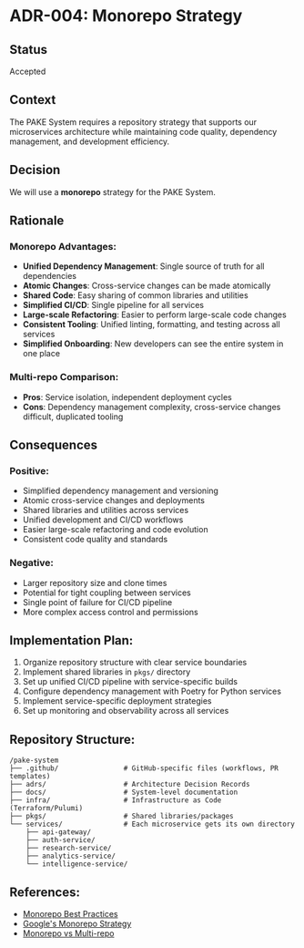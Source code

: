 # ADR-004: Monorepo Strategy

## Status
Accepted

## Context
The PAKE System requires a repository strategy that supports our microservices architecture while maintaining code quality, dependency management, and development efficiency.

## Decision
We will use a **monorepo** strategy for the PAKE System.

## Rationale

### Monorepo Advantages:
- **Unified Dependency Management**: Single source of truth for all dependencies
- **Atomic Changes**: Cross-service changes can be made atomically
- **Shared Code**: Easy sharing of common libraries and utilities
- **Simplified CI/CD**: Single pipeline for all services
- **Large-scale Refactoring**: Easier to perform large-scale code changes
- **Consistent Tooling**: Unified linting, formatting, and testing across all services
- **Simplified Onboarding**: New developers can see the entire system in one place

### Multi-repo Comparison:
- **Pros**: Service isolation, independent deployment cycles
- **Cons**: Dependency management complexity, cross-service changes difficult, duplicated tooling

## Consequences

### Positive:
- Simplified dependency management and versioning
- Atomic cross-service changes and deployments
- Shared libraries and utilities across services
- Unified development and CI/CD workflows
- Easier large-scale refactoring and code evolution
- Consistent code quality and standards

### Negative:
- Larger repository size and clone times
- Potential for tight coupling between services
- Single point of failure for CI/CD pipeline
- More complex access control and permissions

## Implementation Plan:
1. Organize repository structure with clear service boundaries
2. Implement shared libraries in `pkgs/` directory
3. Set up unified CI/CD pipeline with service-specific builds
4. Configure dependency management with Poetry for Python services
5. Implement service-specific deployment strategies
6. Set up monitoring and observability across all services

## Repository Structure:
```
/pake-system
├── .github/                # GitHub-specific files (workflows, PR templates)
├── adrs/                   # Architecture Decision Records
├── docs/                   # System-level documentation
├── infra/                  # Infrastructure as Code (Terraform/Pulumi)
├── pkgs/                   # Shared libraries/packages
└── services/               # Each microservice gets its own directory
    ├── api-gateway/
    ├── auth-service/
    ├── research-service/
    ├── analytics-service/
    └── intelligence-service/
```

## References:
- [Monorepo Best Practices](https://monorepo.tools/)
- [Google's Monorepo Strategy](https://cacm.acm.org/magazines/2016/7/204032-why-google-stores-billions-of-lines-of-code-in-a-single-repository/fulltext)
- [Monorepo vs Multi-repo](https://www.atlassian.com/git/tutorials/comparing-workflows/monorepo-vs-multirepo)
